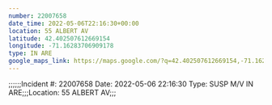 ```yaml
---
number: 22007658
date_time: 2022-05-06T22:16:30+00:00
location: 55 ALBERT AV
latitude: 42.402507612669154
longitude: -71.16283706909178
type: IN ARE
google_maps_link: https://maps.google.com/?q=42.402507612669154,-71.16283706909178
---
```


;;;;;;Incident #: 22007658   Date: 2022-05-06 22:16:30   Type: SUSP M/V IN ARE;;;Location: 55 ALBERT AV;;;

